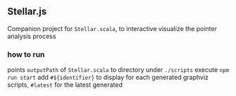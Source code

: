 ## Stellar.js

Companion project for `Stellar.scala`, to interactive visualize the pointer analysis process

### how to run

points `outputPath` of `Stellar.scala` to directory under `./scripts`
execute `npm run start`
add `#${identifier}` to display for each generated graphviz scripts, `#latest` for the latest generated



